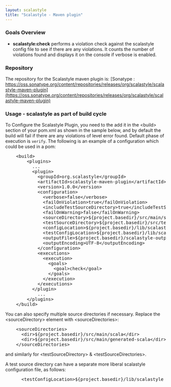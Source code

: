 ```yaml
---
layout: scalastyle
title: "Scalastyle - Maven plugin"
---
```


### Goals Overview
* **scalastyle:check** performs a violation check against the scalastyle config file to see if there are any violations. 
It counts the number of violations found and displays it on the console if verbose is enabled.

### Repository

The repository for the Scalastyle maven plugin is: [Sonatype : https://oss.sonatype.org/content/repositories/releases/org/scalastyle/scalastyle-maven-plugin](https://oss.sonatype.org/content/repositories/releases/org/scalastyle/scalastyle-maven-plugin)

### Usage - scalastyle as part of build cycle
To Configure the Scalastyle Plugin, you need to the add it in the &lt;build&gt; section of your pom.xml as shown in the sample below,
and by default the build will fail if there are any violations of level error found.
Default phase of execution is `verify`. The following is an example of a configuration which could be used in a pom:

<pre>
    &lt;build&gt;
        &lt;plugins&gt; 
          ...
          &lt;plugin&gt;
            &lt;groupId&gt;org.scalastyle&lt;/groupId&gt;
            &lt;artifactId&gt;scalastyle-maven-plugin&lt;/artifactId&gt;
            &lt;version&gt;1.0.0&lt;/version&gt;
            &lt;configuration&gt;
              &lt;verbose&gt;false&lt;/verbose&gt;
              &lt;failOnViolation&gt;true&lt;/failOnViolation&gt;
              &lt;includeTestSourceDirectory&gt;true&lt;/includeTestSourceDirectory&gt;
              &lt;failOnWarning&gt;false&lt;/failOnWarning&gt;
              &lt;sourceDirectory&gt;${project.basedir}/src/main/scala&lt;/sourceDirectory&gt;
              &lt;testSourceDirectory&gt;${project.basedir}/src/test/scala&lt;/testSourceDirectory&gt;
              &lt;configLocation&gt;${project.basedir}/lib/scalastyle_config.xml&lt;/configLocation&gt;
              &lt;testConfigLocation&gt;${project.basedir}/lib/scalastyle_test_config.xml&lt;/testConfigLocation&gt; 
              &lt;outputFile&gt;${project.basedir}/scalastyle-output.xml&lt;/outputFile&gt;
              &lt;outputEncoding&gt;UTF-8&lt;/outputEncoding&gt;
            &lt;/configuration&gt;
            &lt;executions&gt;
              &lt;execution&gt;
                &lt;goals&gt;
                  &lt;goal&gt;check&lt;/goal&gt;
                &lt;/goals&gt;
              &lt;/execution&gt;
            &lt;/executions&gt;
          &lt;/plugin&gt;
            ...
        &lt;/plugins&gt;
    &lt;/build&gt;
</pre>

You can also specify multiple source directories if necessary. Replace the &lt;sourceDirectory&gt; element with &lt;sourceDirectories&gt;:

<pre>
    &lt;sourceDirectories&gt;
      &lt;dir&gt;${project.basedir}/src/main/scala&lt;/dir&gt;
      &lt;dir&gt;${project.basedir}/src/main/generated-scala&lt;/dir&gt;
    &lt;/sourceDirectories&gt;
</pre>

and similarly for &lt;testSourceDirectory&gt; & &lt;testSourceDirectories&gt;.

A test source directory can have a separate more liberal scalastyle configuration file, as follows:

<pre>
      &lt;testConfigLocation&gt;${project.basedir}/lib/scalastyle_test_config.xml&lt;/testConfigLocation&gt; 
</pre>
